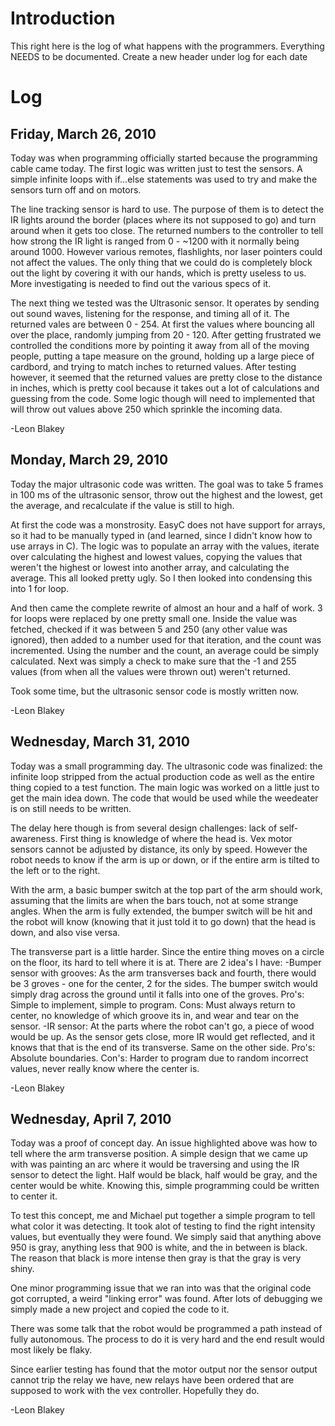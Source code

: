 # Introduction #

This right here is the log of what happens with the programmers. Everything NEEDS to be documented. Create a new header under log for each date

# Log #

## Friday, March 26, 2010 ##

Today was when programming officially started because the programming cable came today. The first logic was written just to test the sensors. A simple infinite loops with if...else statements was used to try and make the sensors turn off and on motors.

The line tracking sensor is hard to use. The purpose of them is to detect the IR lights around the border (places where its not supposed to go) and turn around when it gets too close. The returned numbers to the controller to tell how strong the IR light is ranged from 0 - ~1200 with it normally being around 1000. However various remotes, flashlights, nor laser pointers could not affect the values. The only thing that we could do is completely block out the light by covering it with our hands, which is pretty useless to us. More investigating is needed to find out the various specs of it.

The next thing we tested was the Ultrasonic sensor. It operates by sending out sound waves, listening for the response, and timing all of it. The returned vales are between 0 - 254. At first the values where bouncing all over the place, randomly jumping from 20 - 120. After getting frustrated we controlled the conditions more by pointing it away from all of the moving people, putting a tape measure on the ground, holding up a large piece of cardbord, and trying to match inches to returned values. After testing however, it seemed that the returned values are pretty close to the distance in inches, which is pretty cool because it takes out a lot of calculations and guessing from the code. Some logic though will need to implemented that will throw out values above 250 which sprinkle the incoming data.

-Leon Blakey

## Monday, March 29, 2010 ##

Today the major ultrasonic code was written. The goal was to take 5 frames in 100 ms of the ultrasonic sensor, throw out the highest and the lowest, get the average, and recalculate if the value is still to high.

At first the code was a monstrosity. EasyC does not have support for arrays, so it had to be manually typed in (and learned, since I didn't know how to use arrays in C). The logic was to populate an array with the values, iterate over calculating the highest and lowest values, copying the values that weren't the highest or lowest into another array, and calculating the average. This all looked pretty ugly. So I then looked into condensing this into 1 for loop.

And then came the complete rewrite of almost an hour and a half of work. 3 for loops were replaced by one pretty small one. Inside the value was fetched, checked if it was between 5 and 250 (any other value was ignored), then added to a number used for that iteration, and the count was incremented. Using the number and the count, an average could be simply calculated. Next was simply a check to make sure that the -1 and 255 values (from when all the values were thrown out) weren't returned.

Took some time, but the ultrasonic sensor code is mostly written now.

-Leon Blakey

## Wednesday, March 31, 2010 ##

Today was a small programming day. The ultrasonic code was finalized: the infinite loop stripped from the actual production code as well as the entire thing copied to a test function. The main logic was worked on a little just to get the main idea down. The code that would be used while the weedeater is on still needs to be written.

The delay here though is from several design challenges: lack of self-awareness. First thing is knowledge of where the head is. Vex motor sensors cannot be adjusted by distance, its only by speed. However the robot needs to know if the arm is up or down, or if the entire arm is tilted to the left or to the right.

With the arm, a basic bumper switch at the top part of the arm should work, assuming that the limits are when the bars touch, not at some strange angles. When the arm is fully extended, the bumper switch will be hit and the robot will know (knowing that it just told it to go down) that the head is down, and also vise versa.

The transverse part is a little harder. Since the entire thing moves on a circle on the floor, its hard to tell where it is at. There are 2 idea's I have:
-Bumper sensor with grooves: As the arm transverses back and fourth, there would be 3 groves - one for the center, 2 for the sides. The bumper switch would simply drag across the ground until it falls into one of the groves. Pro's: Simple to implement, simple to program. Cons: Must always return to center, no knowledge of which groove its in, and wear and tear on the sensor.
-IR sensor: At the parts where the robot can't go, a piece of wood would be up. As the sensor gets close, more IR would get reflected, and it knows that that is the end of its transverse. Same on the other side. Pro's: Absolute boundaries. Con's: Harder to program due to random incorrect values, never really know where the center is.

-Leon Blakey

## Wednesday, April 7, 2010 ##

Today was a proof of concept day. An issue highlighted above was how to tell where the arm transverse position. A simple design that we came up with was painting an arc where it would be traversing and using the IR sensor to detect the light. Half would be black, half would be gray, and the center would be white. Knowing this, simple programming could be written to center it.

To test this concept, me and Michael put together a simple program to tell what color it was detecting. It took alot of testing to find the right intensity values, but eventually they were found. We simply said that anything above 950 is gray, anything less that 900 is white, and the in between is black. The reason that black is more intense then gray is that the gray is very shiny.

One minor programming issue that we ran into was that the original code got corrupted, a weird "linking error" was found. After lots of debugging we simply made a new project and copied the code to it.

There was some talk that the robot would be programmed a path instead of fully autonomous. The process to do it is very hard and the end result would most likely be flaky.

Since earlier testing has found that the motor output nor the sensor output cannot trip the relay we have, new relays have been ordered that are supposed to work with the vex controller. Hopefully they do.

-Leon Blakey